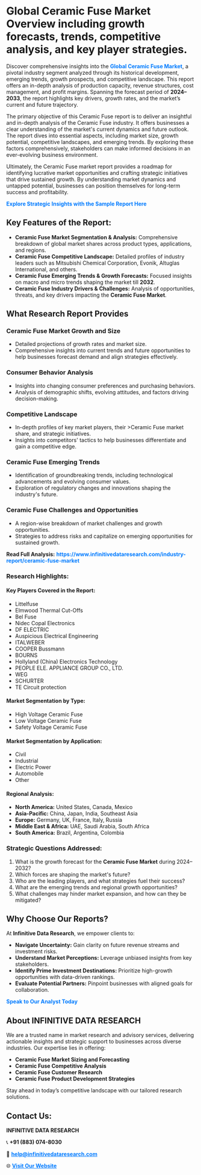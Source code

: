 <h1>Global Ceramic Fuse Market Overview including growth forecasts, trends, competitive analysis, and key player strategies.</h1>
<p>
Discover comprehensive insights into the 
<a href="https://www.infinitivedataresearch.com/industry-report/ceramic-fuse-market" rel="dofollow" style="color: #007BFF; text-decoration: none;"><strong>Global Ceramic Fuse Market</strong></a>, a pivotal industry segment analyzed through its historical development, emerging trends, growth prospects, and competitive landscape. This report offers an in-depth analysis of production capacity, revenue structures, cost management, and profit margins. Spanning the forecast period of <strong>2024–2033</strong>, the report highlights key drivers, growth rates, and the market’s current and future trajectory.
</p>
<p>
The primary objective of this Ceramic Fuse report is to deliver an insightful and in-depth analysis of the Ceramic Fuse industry. It offers businesses a clear understanding of the market's current dynamics and future outlook. The report dives into essential aspects, including market size, growth potential, competitive landscapes, and emerging trends. By exploring these factors comprehensively, stakeholders can make informed decisions in an ever-evolving business environment.
</p>
<p>
Ultimately, the Ceramic Fuse market report provides a roadmap for identifying lucrative market opportunities and crafting strategic initiatives that drive sustained growth. By understanding market dynamics and untapped potential, businesses can position themselves for long-term success and profitability.
</p>
<p>
<a href="https://www.infinitivedataresearch.com/request-sample/reportId=106120" style="color: #007BFF; text-decoration: none;"><strong>Explore Strategic Insights with the Sample Report Here</strong></a>
</p>

<h2>Key Features of the Report:</h2>
<ul>
<li><strong>Ceramic Fuse Market Segmentation & Analysis:</strong> Comprehensive breakdown of global market shares across product types, applications, and regions.</li>
<li><strong>Ceramic Fuse Competitive Landscape:</strong> Detailed profiles of industry leaders such as Mitsubishi Chemical Corporation, Evonik, Altuglas International, and others.</li>
<li><strong>Ceramic Fuse Emerging Trends & Growth Forecasts:</strong> Focused insights on macro and micro trends shaping the market till <strong>2032</strong>.</li>
<li><strong>Ceramic Fuse Industry Drivers & Challenges:</strong> Analysis of opportunities, threats, and key drivers impacting the <strong>Ceramic Fuse Market</strong>.</li>
</ul>

<h2>What Research Report Provides</h2>
<h3>Ceramic Fuse Market Growth and Size</h3>
<ul>
<li>Detailed projections of growth rates and market size.</li>
<li>Comprehensive insights into current trends and future opportunities to help businesses forecast demand and align strategies effectively.</li>
</ul>

<h3>Consumer Behavior Analysis</h3>
<ul>
<li>Insights into changing consumer preferences and purchasing behaviors.</li>
<li>Analysis of demographic shifts, evolving attitudes, and factors driving decision-making.</li>
</ul>

<h3>Competitive Landscape</h3>
<ul>
<li>In-depth profiles of key market players, their >Ceramic Fuse market share, and strategic initiatives.</li>
<li>Insights into competitors' tactics to help businesses differentiate and gain a competitive edge.</li>
</ul>

<h3>Ceramic Fuse Emerging Trends</h3>
<ul>
<li>Identification of groundbreaking trends, including technological advancements and evolving consumer values.</li>
<li>Exploration of regulatory changes and innovations shaping the industry's future.</li>
</ul>

<h3>Ceramic Fuse Challenges and Opportunities</h3>
<ul>
<li>A region-wise breakdown of market challenges and growth opportunities.</li>
<li>Strategies to address risks and capitalize on emerging opportunities for sustained growth.</li>
</ul>
<p><strong>Read Full Analysis:</strong> <a href="https://www.infinitivedataresearch.com/industry-report/ceramic-fuse-market" rel="dofollow" style="color: #007BFF; text-decoration: none;"><strong>https://www.infinitivedataresearch.com/industry-report/ceramic-fuse-market</strong></a></p>
<h3>Research Highlights:</h3>
<h4>Key Players Covered in the Report:</h4>
<ul><li>Littelfuse</li><li>Elmwood Thermal Cut-Offs</li><li>Bel Fuse</li><li>Nidec Copal Electronics</li><li>DF ELECTRIC</li><li>Auspicious Electrical Engineering</li><li>ITALWEBER</li><li>COOPER Bussmann</li><li>BOURNS</li><li>Hollyland (China) Electronics Technology</li><li>PEOPLE ELE. APPLIANCE GROUP CO., LTD.</li><li>WEG</li><li>SCHURTER</li><li>TE Circuit protection</li></ul>
<h4>Market Segmentation by Type:</h4>
<ul><li>High Voltage Ceramic Fuse</li><li>Low Voltage Ceramic Fuse</li><li>Safety Voltage Ceramic Fuse</li></ul>
<h4>Market Segmentation by Application:</h4>
<ul><li>Civil</li><li>Industrial</li><li>Electric Power</li><li>Automobile</li><li>Other</li></ul>

<h4>Regional Analysis:</h4>
<ul>
<li><strong>North America:</strong> United States, Canada, Mexico</li>
<li><strong>Asia-Pacific:</strong> China, Japan, India, Southeast Asia</li>
<li><strong>Europe:</strong> Germany, UK, France, Italy, Russia</li>
<li><strong>Middle East & Africa:</strong> UAE, Saudi Arabia, South Africa</li>
<li><strong>South America:</strong> Brazil, Argentina, Colombia</li>
</ul>

<h3>Strategic Questions Addressed:</h3>
<ol>
<li>What is the growth forecast for the <strong>Ceramic Fuse Market</strong> during 2024–2032?</li>
<li>Which forces are shaping the market's future?</li>
<li>Who are the leading players, and what strategies fuel their success?</li>
<li>What are the emerging trends and regional growth opportunities?</li>
<li>What challenges may hinder market expansion, and how can they be mitigated?</li>
</ol>

<h2>Why Choose Our Reports?</h2>
<p>At <strong>Infinitive Data Research</strong>, we empower clients to:</p>
<ul>
<li><strong>Navigate Uncertainty:</strong> Gain clarity on future revenue streams and investment risks.</li>
<li><strong>Understand Market Perceptions:</strong> Leverage unbiased insights from key stakeholders.</li>
<li><strong>Identify Prime Investment Destinations:</strong> Prioritize high-growth opportunities with data-driven rankings.</li>
<li><strong>Evaluate Potential Partners:</strong> Pinpoint businesses with aligned goals for collaboration.</li>
</ul>
<p><a href="https://www.infinitivedataresearch.com/industry-report/ceramic-fuse-market" rel="dofollow" style="color: #007BFF; text-decoration: none;"><strong>Speak to Our Analyst Today</strong></a></p>

<h2>About INFINITIVE DATA RESEARCH</h2>
<p>We are a trusted name in market research and advisory services, delivering actionable insights and strategic support to businesses across diverse industries. Our expertise lies in offering:</p>
<ul>
<li><strong>Ceramic Fuse Market Sizing and Forecasting</strong></li>
<li><strong>Ceramic Fuse Competitive Analysis</strong></li>
<li><strong>Ceramic Fuse Customer Research</strong></li>
<li><strong>Ceramic Fuse Product Development Strategies</strong></li>
</ul>
<p>Stay ahead in today’s competitive landscape with our tailored research solutions.</p>

<h2>Contact Us:</h2>
<p><strong>INFINITIVE DATA RESEARCH</strong></p>
<p>📞 <strong>+91 (883) 074-8030</strong></p>
<p>📧 <strong><a href="mailto:help@infinitivedataresearch.com" style="color: #007BFF;">help@infinitivedataresearch.com</a></strong></p>
<p>🌐 <strong><a href="https://www.infinitivedataresearch.com" rel="dofollow" style="color: #007BFF;">Visit Our Website</a></strong></p>